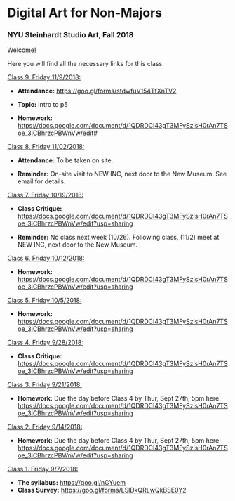 # Digital Art for Non-Majors

### NYU Steinhardt Studio Art, Fall 2018



Welcome!

Here you will find all the necessary links for this class.


<u>Class 9. Friday 11/9/2018:</u>

- **Attendance:** https://goo.gl/forms/stdwfuV154TfXnTV2

- **Topic:** Intro to p5

- **Homework:** https://docs.google.com/document/d/1QDRDCI43gT3MFySzlsH0rAn7TSoe_3iCBhrzcPBWnVw/edit#



<u>Class 8. Friday 11/02/2018:</u>

- **Attendance:** To be taken on site.

- **Reminder:** On-site visit to NEW INC, next door to the New Museum. See email for details.



<u>Class 7. Friday 10/19/2018:</u>

- **Class Critique:** https://docs.google.com/document/d/1QDRDCI43gT3MFySzlsH0rAn7TSoe_3iCBhrzcPBWnVw/edit?usp=sharing

- **Reminder:** No class next week (10/26).  Following class, (11/2) meet at NEW INC, next door to the New Museum.



<u>Class 6. Friday 10/12/2018:</u>

- **Homework:** https://docs.google.com/document/d/1QDRDCI43gT3MFySzlsH0rAn7TSoe_3iCBhrzcPBWnVw/edit?usp=sharing


<u>Class 5. Friday 10/5/2018:</u>

- **Homework:** https://docs.google.com/document/d/1QDRDCI43gT3MFySzlsH0rAn7TSoe_3iCBhrzcPBWnVw/edit?usp=sharing


<u>Class 4. Friday 9/28/2018:</u>

- **Class Critique:** https://docs.google.com/document/d/1QDRDCI43gT3MFySzlsH0rAn7TSoe_3iCBhrzcPBWnVw/edit?usp=sharing



<u>Class 3. Friday 9/21/2018:</u>

- **Homework:** Due the day before Class 4 by Thur, Sept 27th, 5pm here: https://docs.google.com/document/d/1QDRDCI43gT3MFySzlsH0rAn7TSoe_3iCBhrzcPBWnVw/edit?usp=sharing



<u>Class 2. Friday 9/14/2018:</u>

- **Homework:** Due the day before Class 4 by Thur, Sept 27th, 5pm here: https://docs.google.com/document/d/1QDRDCI43gT3MFySzlsH0rAn7TSoe_3iCBhrzcPBWnVw/edit?usp=sharing



<u>Class 1. Friday 9/7/2018:</u>

- **The syllabus:** https://goo.gl/nGYuem
- **Class Survey:** https://goo.gl/forms/LSlDkQRLwQkBSE0Y2

